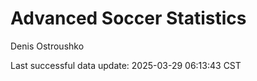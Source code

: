 # Advanced Soccer Statistics
Denis Ostroushko

<!-- gfm -->

Last successful data update: 2025-03-29 06:13:43 CST
